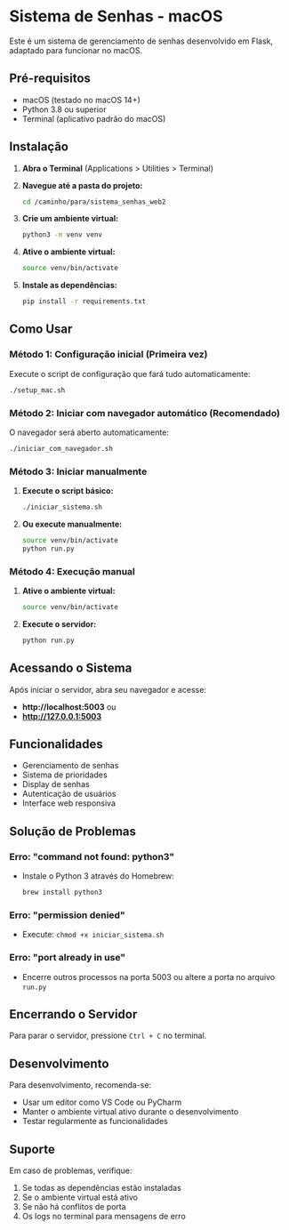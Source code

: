 # Sistema de Senhas - macOS

Este é um sistema de gerenciamento de senhas desenvolvido em Flask, adaptado para funcionar no macOS.

## Pré-requisitos

- macOS (testado no macOS 14+)
- Python 3.8 ou superior
- Terminal (aplicativo padrão do macOS)

## Instalação

1. **Abra o Terminal** (Applications > Utilities > Terminal)

2. **Navegue até a pasta do projeto:**
   ```bash
   cd /caminho/para/sistema_senhas_web2
   ```

3. **Crie um ambiente virtual:**
   ```bash
   python3 -m venv venv
   ```

4. **Ative o ambiente virtual:**
   ```bash
   source venv/bin/activate
   ```

5. **Instale as dependências:**
   ```bash
   pip install -r requirements.txt
   ```

## Como Usar

### Método 1: Configuração inicial (Primeira vez)

Execute o script de configuração que fará tudo automaticamente:
```bash
./setup_mac.sh
```

### Método 2: Iniciar com navegador automático (Recomendado)

O navegador será aberto automaticamente:
```bash
./iniciar_com_navegador.sh
```

### Método 3: Iniciar manualmente

1. **Execute o script básico:**
   ```bash
   ./iniciar_sistema.sh
   ```

2. **Ou execute manualmente:**
   ```bash
   source venv/bin/activate
   python run.py
   ```

### Método 4: Execução manual

1. **Ative o ambiente virtual:**
   ```bash
   source venv/bin/activate
   ```

2. **Execute o servidor:**
   ```bash
   python run.py
   ```

## Acessando o Sistema

Após iniciar o servidor, abra seu navegador e acesse:
- **http://localhost:5003** ou
- **http://127.0.0.1:5003**

## Funcionalidades

- Gerenciamento de senhas
- Sistema de prioridades
- Display de senhas
- Autenticação de usuários
- Interface web responsiva

## Solução de Problemas

### Erro: "command not found: python3"
- Instale o Python 3 através do Homebrew:
  ```bash
  brew install python3
  ```

### Erro: "permission denied"
- Execute: `chmod +x iniciar_sistema.sh`

### Erro: "port already in use"
- Encerre outros processos na porta 5003 ou altere a porta no arquivo `run.py`

## Encerrando o Servidor

Para parar o servidor, pressione `Ctrl + C` no terminal.

## Desenvolvimento

Para desenvolvimento, recomenda-se:
- Usar um editor como VS Code ou PyCharm
- Manter o ambiente virtual ativo durante o desenvolvimento
- Testar regularmente as funcionalidades

## Suporte

Em caso de problemas, verifique:
1. Se todas as dependências estão instaladas
2. Se o ambiente virtual está ativo
3. Se não há conflitos de porta
4. Os logs no terminal para mensagens de erro 